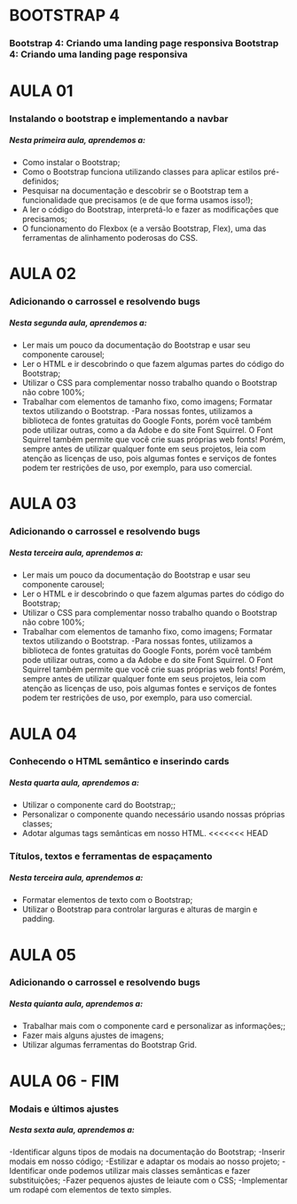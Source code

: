 # BOOTSTRAP 4
### Bootstrap 4: Criando uma landing page responsiva Bootstrap 4: Criando uma landing page responsiva
# AULA 01
### Instalando o bootstrap e implementando a navbar
##### Nesta primeira aula, aprendemos a:

- Como instalar o Bootstrap;
- Como o Bootstrap funciona utilizando classes para aplicar estilos pré-definidos;
- Pesquisar na documentação e descobrir se o Bootstrap tem a funcionalidade que precisamos (e de que forma usamos isso!);
- A ler o código do Bootstrap, interpretá-lo e fazer as modificações que precisamos;
- O funcionamento do Flexbox (e a versão Bootstrap, Flex), uma das ferramentas de alinhamento poderosas do CSS.


# AULA 02 
### Adicionando o carrossel e resolvendo bugs
##### Nesta segunda aula, aprendemos a:
- Ler mais um pouco da documentação do Bootstrap e usar seu componente carousel;
- Ler o HTML e ir descobrindo o que fazem algumas partes do código do Bootstrap;
- Utilizar o CSS para complementar nosso trabalho quando o Bootstrap não cobre 100%;
- Trabalhar com elementos de tamanho fixo, como imagens; Formatar textos utilizando o Bootstrap.
-Para nossas fontes, utilizamos a biblioteca de fontes gratuitas do Google Fonts, porém você também pode utilizar outras, como a da Adobe e do site Font Squirrel. O Font Squirrel também permite que você crie suas próprias web fonts! Porém, sempre antes de utilizar qualquer fonte em seus projetos, leia com atenção as licenças de uso, pois algumas fontes e serviços de fontes podem ter restrições de uso, por exemplo, para uso comercial.

# AULA 03 

### Adicionando o carrossel e resolvendo bugs
##### Nesta terceira aula, aprendemos a:
- Ler mais um pouco da documentação do Bootstrap e usar seu componente carousel;
- Ler o HTML e ir descobrindo o que fazem algumas partes do código do Bootstrap;
- Utilizar o CSS para complementar nosso trabalho quando o Bootstrap não cobre 100%;
- Trabalhar com elementos de tamanho fixo, como imagens; Formatar textos utilizando o Bootstrap.
-Para nossas fontes, utilizamos a biblioteca de fontes gratuitas do Google Fonts, porém você também pode utilizar outras, como a da Adobe e do site Font Squirrel. O Font Squirrel também permite que você crie suas próprias web fonts! Porém, sempre antes de utilizar qualquer fonte em seus projetos, leia com atenção as licenças de uso, pois algumas fontes e serviços de fontes podem ter restrições de uso, por exemplo, para uso comercial.

# AULA 04 
### Conhecendo o HTML semântico e inserindo cards
##### Nesta quarta aula, aprendemos a:
- Utilizar o componente card do Bootstrap;;
- Personalizar o componente quando necessário usando nossas próprias classes;
- Adotar algumas tags semânticas em nosso HTML.
<<<<<<< HEAD
### Títulos, textos e ferramentas de espaçamento
##### Nesta terceira aula, aprendemos a:
- Formatar elementos de texto com o Bootstrap;
- Utilizar o Bootstrap para controlar larguras e alturas de margin e padding.

# AULA 05
### Adicionando o carrossel e resolvendo bugs
##### Nesta quianta aula, aprendemos a:
- Trabalhar mais com o componente card e personalizar as informações;;
- Fazer mais alguns ajustes de imagens;
- Utilizar algumas ferramentas do Bootstrap Grid.

# AULA 06 - FIM 
### Modais e últimos ajustes
##### Nesta sexta aula, aprendemos a:
-Identificar alguns tipos de modais na documentação do Bootstrap;
-Inserir modais em nosso código;
-Estilizar e adaptar os modais ao nosso projeto;
-Identificar onde podemos utilizar mais classes semânticas e fazer substituições;
-Fazer pequenos ajustes de leiaute com o CSS;
-Implementar um rodapé com elementos de texto simples.

